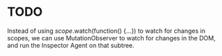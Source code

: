 # TODO

Instead of using $scope.$watch(function() {...}) to watch for changes in scopes,
we can use MutationObserver to watch for changes in the DOM, and run the Inspector Agent on that subtree.